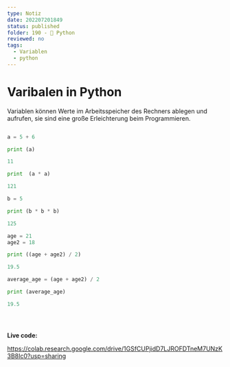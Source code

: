 ```yaml
---
type: Notiz
date: 202207201849
status: published
folder: 190 - 🐍 Python
reviewed: no
tags:
  - Variablen
  - python
---
```


# Varibalen in Python

Variablen können Werte im Arbeitsspeicher des Rechners ablegen und aufrufen, sie sind eine große Erleichterung beim Programmieren.

```python

a = 5 + 6

print (a)

11

print  (a * a)

121

b = 5

print (b * b * b)

125

age = 21
age2 = 18

print ((age + age2) / 2)

19.5

average_age = (age + age2) / 2

print (average_age)

19.5





```
**Live code:**

https://colab.research.google.com/drive/1GSfCUPjidD7LJROFDTneM7UNzK3B8Ic0?usp=sharing






